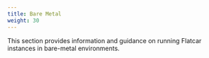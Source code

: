 ```yaml
---
title: Bare Metal
weight: 30
---
```


This section provides information and guidance on running Flatcar instances in bare-metal environments.
